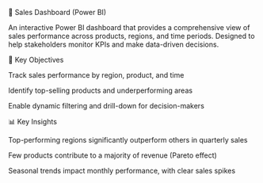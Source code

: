 💼 Sales Dashboard (Power BI)

An interactive Power BI dashboard that provides a comprehensive view of sales performance across products, regions, and time periods. Designed to help stakeholders monitor KPIs and make data-driven decisions.

🎯 Key Objectives

Track sales performance by region, product, and time

Identify top-selling products and underperforming areas

Enable dynamic filtering and drill-down for decision-makers

📊 Key Insights

Top-performing regions significantly outperform others in quarterly sales

Few products contribute to a majority of revenue (Pareto effect)

Seasonal trends impact monthly performance, with clear sales spikes


